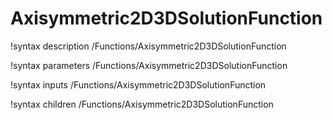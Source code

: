 <!-- MOOSE Documentation Stub: Remove this when content is added. -->

# Axisymmetric2D3DSolutionFunction
!syntax description /Functions/Axisymmetric2D3DSolutionFunction

!syntax parameters /Functions/Axisymmetric2D3DSolutionFunction

!syntax inputs /Functions/Axisymmetric2D3DSolutionFunction

!syntax children /Functions/Axisymmetric2D3DSolutionFunction
